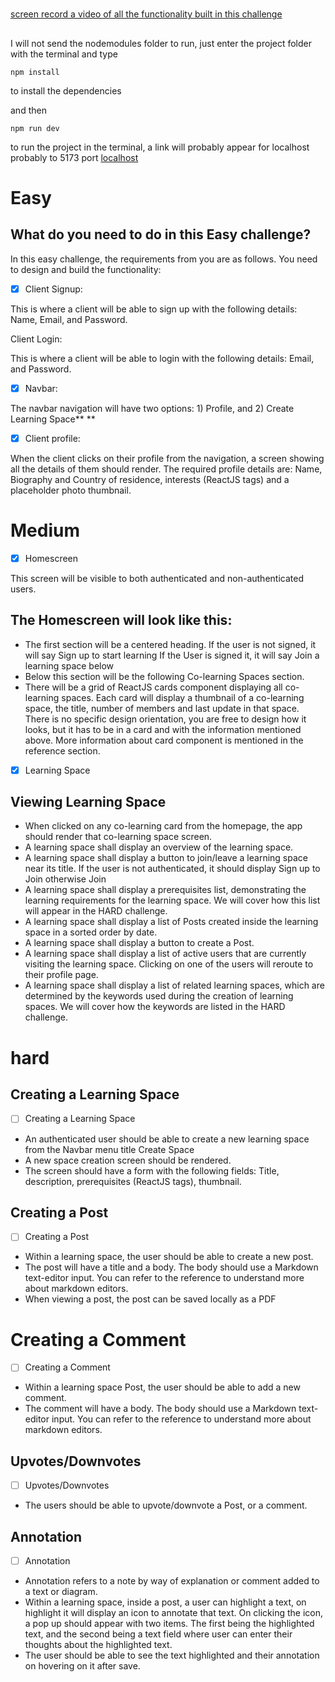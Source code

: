 #

[screen record a video of all the functionality built in this challenge](https://drive.google.com/file/d/10mVkZNeqR5wDF3fQZyGVe4BmsdENIeat/view?usp=sharing)

##

I will not send the nodemodules folder
to run, just enter the project folder with the terminal and type

```
npm install
```

to install the dependencies

and then

```
npm run dev
```

to run the project in the terminal, a link will probably appear for localhost probably to 5173 port
[localhost](http://localhost:5173/)

# Easy

## What do you need to do in this Easy challenge?

In this easy challenge, the requirements from you are as follows. You need to design and build the functionality:

- [x] Client Signup:

This is where a client will be able to sign up with the following details: Name, Email, and Password.

Client Login:

This is where a client will be able to login with the following details: Email, and Password.

- [x] Navbar:

The navbar navigation will have two options: 1) Profile, and 2) Create Learning Space\*\* \*\*

- [x] Client profile:

When the client clicks on their profile from the navigation, a screen showing all the details of them should render. The required profile details are: Name, Biography and Country of residence, interests (ReactJS tags) and a placeholder photo thumbnail.

# Medium

- [x] Homescreen

This screen will be visible to both authenticated and non-authenticated users.

## The Homescreen will look like this:

- The first section will be a centered heading. If the user is not signed, it will say Sign up to start learning If the User is signed it, it will say Join a learning space below
- Below this section will be the following Co-learning Spaces section.
- There will be a grid of ReactJS cards component displaying all co-learning spaces. Each card will display a thumbnail of a co-learning space, the title, number of members and last update in that space. There is no specific design orientation, you are free to design how it looks, but it has to be in a card and with the information mentioned above. More information about card component is mentioned in the reference section.

- [x] Learning Space

## Viewing Learning Space

- When clicked on any co-learning card from the homepage, the app should render that co-learning space screen.
- A learning space shall display an overview of the learning space.
- A learning space shall display a button to join/leave a learning space near its title. If the user is not authenticated, it should display Sign up to Join otherwise Join
- A learning space shall display a prerequisites list, demonstrating the learning requirements for the learning space. We will cover how this list will appear in the HARD challenge.
- A learning space shall display a list of Posts created inside the learning space in a sorted order by date.
- A learning space shall display a button to create a Post.
- A learning space shall display a list of active users that are currently visiting the learning space. Clicking on one of the users will reroute to their profile page.
- A learning space shall display a list of related learning spaces, which are determined by the keywords used during the creation of learning spaces. We will cover how the keywords are listed in the HARD challenge.

# hard

## Creating a Learning Space

- [ ] Creating a Learning Space

- An authenticated user should be able to create a new learning space from the Navbar menu title Create Space
- A new space creation screen should be rendered.
- The screen should have a form with the following fields: Title, description, prerequisites (ReactJS tags), thumbnail.

## Creating a Post

- [ ] Creating a Post

- Within a learning space, the user should be able to create a new post.
- The post will have a title and a body. The body should use a Markdown text-editor input. You can refer to the reference to understand more about markdown editors.
- When viewing a post, the post can be saved locally as a PDF

# Creating a Comment

- [ ] Creating a Comment

- Within a learning space Post, the user should be able to add a new comment.
- The comment will have a body. The body should use a Markdown text-editor input. You can refer to the reference to understand more about markdown editors.

## Upvotes/Downvotes

- [ ] Upvotes/Downvotes

- The users should be able to upvote/downvote a Post, or a comment.

## Annotation

- [ ] Annotation

- Annotation refers to a note by way of explanation or comment added to a text or diagram.
- Within a learning space, inside a post, a user can highlight a text, on highlight it will display an icon to annotate that text. On clicking the icon, a pop up should appear with two items. The first being the highlighted text, and the second being a text field where user can enter their thoughts about the highlighted text.
- The user should be able to see the text highlighted and their annotation on hovering on it after save.
